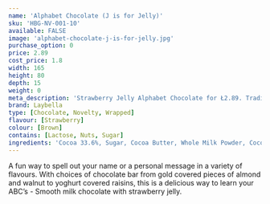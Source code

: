 ```yaml
---
name: 'Alphabet Chocolate (J is for Jelly)'
sku: 'HBG-NV-001-10'
available: FALSE
image: 'alphabet-chocolate-j-is-for-jelly.jpg'
purchase_option: 0
price: 2.89
cost_price: 1.8
width: 165
height: 80
depth: 15
weight: 0
meta_description: 'Strawberry Jelly Alphabet Chocolate for Ł2.89. Traditional sweet treats and more at Humbugs Confectionery Store. Specialists in satisfying your sweet tooth!'
brand: Laybella
type: [Chocolate, Novelty, Wrapped]
flavour: [Strawberry]
colour: [Brown]
contains: [Lactose, Nuts, Sugar]
ingredients: 'Cocoa 33.6%, Sugar, Cocoa Butter, Whole Milk Powder, Cocoa Mass, Soy Lecithin, Flavouring: Natural Vanilla, Glucose-Fructose Syrup, Sugar, Gelatine, Citric Acid, Acid Regulator, Sodium Citrates, Acetic Acid, Flavouring, Colours, Carmines, Curcumin'
---
```

A fun way to spell out your name or a personal message in a variety of flavours. With choices of chocolate bar from gold covered pieces of almond and walnut to yoghurt covered raisins, this is a delicious way to learn your ABC’s - Smooth milk chocolate with strawberry jelly.
